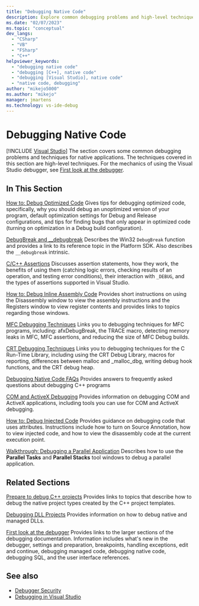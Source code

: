 ```yaml
---
title: "Debugging Native Code"
description: Explore common debugging problems and high-level techniques for native applications in Visual Studio, including optimizations, assertions, and assembly code.
ms.date: "02/07/2023"
ms.topic: "conceptual"
dev_langs:
  - "CSharp"
  - "VB"
  - "FSharp"
  - "C++"
helpviewer_keywords:
  - "debugging native code"
  - "debugging [C++], native code"
  - "debugging [Visual Studio], native code"
  - "native code, debugging"
author: "mikejo5000"
ms.author: "mikejo"
manager: jmartens
ms.technology: vs-ide-debug
---
```

# Debugging Native Code

 [!INCLUDE [Visual Studio](~/includes/applies-to-version/vs-windows-only.md)]
The section covers some common debugging problems and techniques for native applications. The techniques covered in this section are high-level techniques. For the mechanics of using the Visual Studio debugger, see [First look at the debugger](../debugger/debugger-feature-tour.md).

## In This Section
 [How to: Debug Optimized Code](../debugger/how-to-debug-optimized-code.md)
 Gives tips for debugging optimized code, specifically, why you should debug an unoptimized version of your program, default optimization settings for Debug and Release configurations, and tips for finding bugs that only appear in optimized code (turning on optimization in a Debug build configuration).

 [DebugBreak and __debugbreak](../debugger/debugbreak-and-debugbreak.md)
 Describes the Win32 `DebugBreak` function and provides a link to its reference topic in the Platform SDK. Also describes the `__debugbreak` intrinsic.

 [C/C++ Assertions](../debugger/c-cpp-assertions.md)
 Discusses assertion statements, how they work, the benefits of using them (catching logic errors, checking results of an operation, and testing error conditions), their interaction with `_DEBUG`, and the types of assertions supported in Visual Studio.

 [How to: Debug Inline Assembly Code](../debugger/how-to-debug-inline-assembly-code.md)
 Provides short instructions on using the Disassembly window to view the assembly instructions and the Registers window to view register contents and provides links to topics regarding those windows.

 [MFC Debugging Techniques](../debugger/mfc-debugging-techniques.md)
 Links you to debugging techniques for MFC programs, including: afxDebugBreak, the TRACE macro, detecting memory leaks in MFC, MFC assertions, and reducing the size of MFC Debug builds.

 [CRT Debugging Techniques](/cpp/c-runtime-library/crt-debugging-techniques)
 Links you to debugging techniques for the C Run-Time Library, including using the CRT Debug Library, macros for reporting, differences between malloc and _malloc_dbg, writing debug hook functions, and the CRT debug heap.

 [Debugging Native Code FAQs](../debugger/debugging-native-code-faqs.md)
 Provides answers to frequently asked questions about debugging C++ programs

 [COM and ActiveX Debugging](../debugger/com-and-activex-debugging.md)
 Provides information on debugging COM and ActiveX applications, including tools you can use for COM and ActiveX debugging.

 [How to: Debug Injected Code](/cpp/windows/attributes/cpp-attributes-com-net#debug-injected-code.md)
 Provides guidance on debugging code that uses attributes. Instructions include how to turn on Source Annotation, how to view injected code, and how to view the disassembly code at the current execution point.

 [Walkthrough: Debugging a Parallel Application](../debugger/walkthrough-debugging-a-parallel-application.md)
 Describes how to use the **Parallel Tasks** and **Parallel Stacks** tool windows to debug a parallel application.

## Related Sections
 [Prepare to debug C++ projects](../debugger/debugging-preparation-visual-cpp-project-types.md)
 Provides links to topics that describe how to debug the native project types created by the C++ project templates.

 [Debugging DLL Projects](../debugger/debugging-dll-projects.md)
 Provides information on how to debug native and managed DLLs.

 [First look at the debugger](../debugger/debugger-feature-tour.md)
 Provides links to the larger sections of the debugging documentation. Information includes what's new in the debugger, settings and preparation, breakpoints, handling exceptions, edit and continue, debugging managed code, debugging native code, debugging SQL, and the user interface references.

## See also

- [Debugger Security](../debugger/debugger-security.md)
- [Debugging in Visual Studio](../debugger/index.yml)